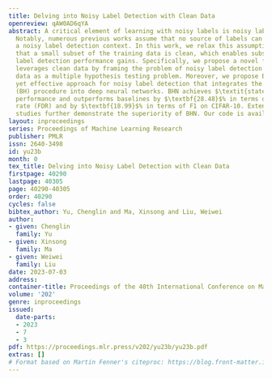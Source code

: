 ```yaml
---
title: Delving into Noisy Label Detection with Clean Data
openreview: qAW0AD6qYA
abstract: A critical element of learning with noisy labels is noisy label detection.
  Notably, numerous previous works assume that no source of labels can be clean in
  a noisy label detection context. In this work, we relax this assumption and assume
  that a small subset of the training data is clean, which enables substantial noisy
  label detection performance gains. Specifically, we propose a novel framework that
  leverages clean data by framing the problem of noisy label detection with clean
  data as a multiple hypothesis testing problem. Moreover, we propose BHN, a simple
  yet effective approach for noisy label detection that integrates the Benjamini-Hochberg
  (BH) procedure into deep neural networks. BHN achieves $\textit{state-of-the-art}$
  performance and outperforms baselines by $\textbf{28.48}$% in terms of false discovery
  rate (FDR) and by $\textbf{18.99}$% in terms of F1 on CIFAR-10. Extensive ablation
  studies further demonstrate the superiority of BHN. Our code is available at https://github.com/ChenglinYu/BHN.
layout: inproceedings
series: Proceedings of Machine Learning Research
publisher: PMLR
issn: 2640-3498
id: yu23b
month: 0
tex_title: Delving into Noisy Label Detection with Clean Data
firstpage: 40290
lastpage: 40305
page: 40290-40305
order: 40290
cycles: false
bibtex_author: Yu, Chenglin and Ma, Xinsong and Liu, Weiwei
author:
- given: Chenglin
  family: Yu
- given: Xinsong
  family: Ma
- given: Weiwei
  family: Liu
date: 2023-07-03
address: 
container-title: Proceedings of the 40th International Conference on Machine Learning
volume: '202'
genre: inproceedings
issued:
  date-parts:
  - 2023
  - 7
  - 3
pdf: https://proceedings.mlr.press/v202/yu23b/yu23b.pdf
extras: []
# Format based on Martin Fenner's citeproc: https://blog.front-matter.io/posts/citeproc-yaml-for-bibliographies/
---
```

